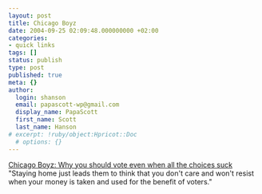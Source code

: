 ```yaml
---
layout: post
title: Chicago Boyz
date: 2004-09-25 02:09:48.000000000 +02:00
categories:
- quick links
tags: []
status: publish
type: post
published: true
meta: {}
author:
  login: shanson
  email: papascott-wp@gmail.com
  display_name: PapaScott
  first_name: Scott
  last_name: Hanson
# excerpt: !ruby/object:Hpricot::Doc
  # options: {}
---
```

<p><a href="http://www.chicagoboyz.net/archives/002405.html" title="Chicago Boyz: Why you should vote even when all the choices suck">Chicago Boyz: Why you should vote even when all the choices suck</a> "Staying home just leads them to think that you don't care and won't resist when your money is taken and used for the benefit of voters."</p>
